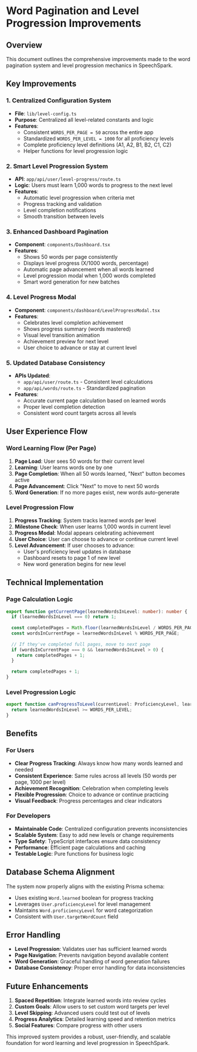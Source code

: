 # Word Pagination and Level Progression Improvements

## Overview
This document outlines the comprehensive improvements made to the word pagination system and level progression mechanics in SpeechSpark.

## Key Improvements

### 1. **Centralized Configuration System**
- **File**: `lib/level-config.ts`
- **Purpose**: Centralized all level-related constants and logic
- **Features**:
  - Consistent `WORDS_PER_PAGE = 50` across the entire app
  - Standardized `WORDS_PER_LEVEL = 1000` for all proficiency levels
  - Complete proficiency level definitions (A1, A2, B1, B2, C1, C2)
  - Helper functions for level progression logic

### 2. **Smart Level Progression System**
- **API**: `app/api/user/level-progress/route.ts`
- **Logic**: Users must learn 1,000 words to progress to the next level
- **Features**:
  - Automatic level progression when criteria met
  - Progress tracking and validation
  - Level completion notifications
  - Smooth transition between levels

### 3. **Enhanced Dashboard Pagination**
- **Component**: `components/Dashboard.tsx`
- **Features**:
  - Shows 50 words per page consistently
  - Displays level progress (X/1000 words, percentage)
  - Automatic page advancement when all words learned
  - Level progression modal when 1,000 words completed
  - Smart word generation for new batches

### 4. **Level Progress Modal**
- **Component**: `components/dashboard/LevelProgressModal.tsx`
- **Features**:
  - Celebrates level completion achievement
  - Shows progress summary (words mastered)
  - Visual level transition animation
  - Achievement preview for next level
  - User choice to advance or stay at current level

### 5. **Updated Database Consistency**
- **APIs Updated**:
  - `app/api/user/route.ts` - Consistent level calculations
  - `app/api/words/route.ts` - Standardized pagination
- **Features**:
  - Accurate current page calculation based on learned words
  - Proper level completion detection
  - Consistent word count targets across all levels

## User Experience Flow

### Word Learning Flow (Per Page)
1. **Page Load**: User sees 50 words for their current level
2. **Learning**: User learns words one by one
3. **Page Completion**: When all 50 words learned, "Next" button becomes active
4. **Page Advancement**: Click "Next" to move to next 50 words
5. **Word Generation**: If no more pages exist, new words auto-generate

### Level Progression Flow
1. **Progress Tracking**: System tracks learned words per level
2. **Milestone Check**: When user learns 1,000 words in current level
3. **Progress Modal**: Modal appears celebrating achievement
4. **User Choice**: User can choose to advance or continue current level
5. **Level Advancement**: If user chooses to advance:
   - User's proficiency level updates in database
   - Dashboard resets to page 1 of new level
   - New word generation begins for new level

## Technical Implementation

### Page Calculation Logic
```typescript
export function getCurrentPage(learnedWordsInLevel: number): number {
  if (learnedWordsInLevel === 0) return 1;
  
  const completedPages = Math.floor(learnedWordsInLevel / WORDS_PER_PAGE);
  const wordsInCurrentPage = learnedWordsInLevel % WORDS_PER_PAGE;
  
  // If they've completed full pages, move to next page
  if (wordsInCurrentPage === 0 && learnedWordsInLevel > 0) {
    return completedPages + 1;
  }
  
  return completedPages + 1;
}
```

### Level Progression Logic
```typescript
export function canProgressToLevel(currentLevel: ProficiencyLevel, learnedWordsInLevel: number): boolean {
  return learnedWordsInLevel >= WORDS_PER_LEVEL;
}
```

## Benefits

### For Users
- **Clear Progress Tracking**: Always know how many words learned and needed
- **Consistent Experience**: Same rules across all levels (50 words per page, 1000 per level)
- **Achievement Recognition**: Celebration when completing levels
- **Flexible Progression**: Choice to advance or continue practicing
- **Visual Feedback**: Progress percentages and clear indicators

### For Developers
- **Maintainable Code**: Centralized configuration prevents inconsistencies
- **Scalable System**: Easy to add new levels or change requirements
- **Type Safety**: TypeScript interfaces ensure data consistency
- **Performance**: Efficient page calculations and caching
- **Testable Logic**: Pure functions for business logic

## Database Schema Alignment

The system now properly aligns with the existing Prisma schema:
- Uses existing `Word.learned` boolean for progress tracking
- Leverages `User.proficiencyLevel` for level management
- Maintains `Word.proficiencyLevel` for word categorization
- Consistent with `User.targetWordCount` field

## Error Handling

- **Level Progression**: Validates user has sufficient learned words
- **Page Navigation**: Prevents navigation beyond available content
- **Word Generation**: Graceful handling of word generation failures
- **Database Consistency**: Proper error handling for data inconsistencies

## Future Enhancements

1. **Spaced Repetition**: Integrate learned words into review cycles
2. **Custom Goals**: Allow users to set custom word targets per level
3. **Level Skipping**: Advanced users could test out of levels
4. **Progress Analytics**: Detailed learning speed and retention metrics
5. **Social Features**: Compare progress with other users

This improved system provides a robust, user-friendly, and scalable foundation for word learning and level progression in SpeechSpark.
